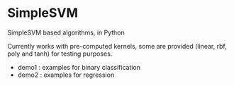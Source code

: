 # SimpleSVM
SimpleSVM based algorithms, in Python

Currently works with pre-computed kernels, some are provided (linear, rbf, poly and tanh) for testing purposes.

* demo1 : examples for binary classification
* demo2 : examples for regression
